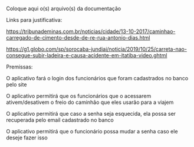 Coloque aqui o(s) arquivo(s) da documentação


Links para justificativa:

https://tribunademinas.com.br/noticias/cidade/13-10-2017/caminhao-carregado-de-cimento-desde-de-re-rua-antonio-dias.html

https://g1.globo.com/sp/sorocaba-jundiai/noticia/2019/10/25/carreta-nao-consegue-subir-ladeira-e-causa-acidente-em-itatiba-video.ghtml

Premissas: 

O aplicativo fará o login dos funcionários que foram cadastrados no banco pelo site

O aplicativo permitirá que os funcionários que o acessarem ativem/desativem o freio do caminhão que eles usarão para a viajem

O aplicativo permitirá que caso a senha seja esquecida, ela possa ser recuperada pelo email cadastrado no banco

O aplicativo permitirá que o funcionário possa mudar a senha caso ele deseje fazer isso
